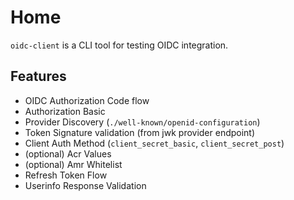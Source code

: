 # Home

`oidc-client` is a CLI tool for testing OIDC integration. 

## Features

* OIDC Authorization Code flow 
* Authorization Basic 
* Provider Discovery (`./well-known/openid-configuration`)
* Token Signature validation (from jwk provider endpoint)
* Client Auth Method (`client_secret_basic`, `client_secret_post`)
* (optional) Acr Values
* (optional) Amr Whitelist
* Refresh Token Flow
* Userinfo Response Validation
